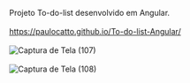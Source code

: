 Projeto To-do-list desenvolvido em Angular.
<br>
<br>
https://paulocatto.github.io/To-do-list-Angular/
<br>
<br>
![Captura de Tela (107)](https://github.com/PauloCatto/To-do-list-Angular/assets/108766424/901fb850-c6b0-4f91-9039-d9ec7b235af5)
<br>
<br>
![Captura de Tela (108)](https://github.com/PauloCatto/To-do-list-Angular/assets/108766424/59e226d7-687c-4c66-b4e4-a98cfab60fe7)
